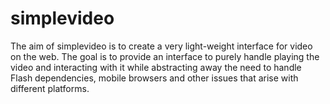 simplevideo
========

The aim of simplevideo is to create a very light-weight interface for video on the web. The goal is to provide an interface to purely handle playing the video and interacting with it while abstracting away the need to handle Flash dependencies, mobile browsers and other issues that arise with different platforms.
